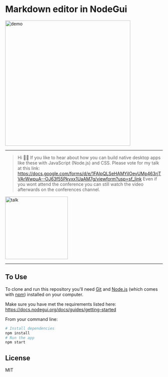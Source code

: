 # Markdown editor in NodeGui

<img alt="demo" src="https://github.com/master-atul/mdview-nodegui/raw/master/assets/demo.gif" height="400" />


<hr></hr>

> Hi 👋🏽 
If you like to hear about how you can build native desktop apps like these with JavaScript (Node.js) and CSS.
Please vote for my talk at this link:  https://docs.google.com/forms/d/e/1FAIpQLSeHAMYilOeyUMp463rjTVArWwpuA--OJ63f55Pkyxx1UaAM7g/viewform?usp=sf_link
Even if you wont attend the conference you can still watch the video afterwards on the conferences channel.
<img alt="talk" src="https://github.com/master-atul/mdview-nodegui/raw/master/assets/talk.png" height="200" />

<hr></hr>


## To Use

To clone and run this repository you'll need [Git](https://git-scm.com) and [Node.js](https://nodejs.org/en/download/) (which comes with [npm](http://npmjs.com)) installed on your computer.

Make sure you have met the requirements listed here: https://docs.nodegui.org/docs/guides/getting-started

From your command line:

```bash
# Install dependencies
npm install
# Run the app
npm start
```


## License

MIT
